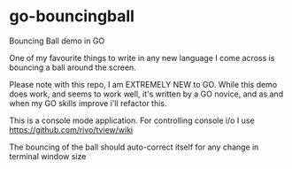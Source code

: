 # go-bouncingball
Bouncing Ball demo in GO

One of my favourite things to write in any new language I come across is bouncing a ball around the screen.

Please note with this repo, I am EXTREMELY NEW to GO.  While this demo does work, and seems to work well, it's written by a GO novice, and as and when my GO skills improve i'll refactor this.

This is a console mode application.  For controlling console i/o I use https://github.com/rivo/tview/wiki 

The bouncing of the ball should auto-correct itself for any change in terminal window size

